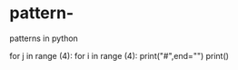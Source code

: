 # pattern-
patterns in python 



for j in range (4):
   for i in range (4):
   print("#",end="")
   print()
